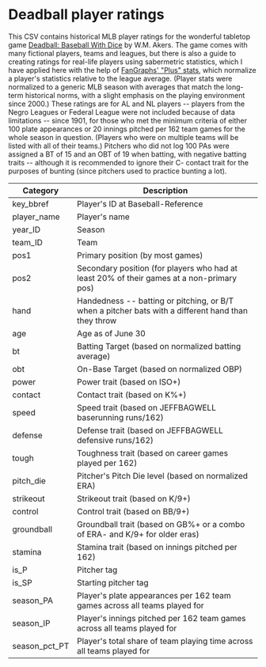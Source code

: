 # Deadball player ratings

This CSV contains historical MLB player ratings for the wonderful tabletop game [Deadball: Baseball With Dice](https://www.kickstarter.com/projects/wmakers/deadball-baseball-with-dicesecond-edition) by W.M. Akers. The game comes with many fictional players, teams and leagues, but there is also a guide to creating ratings for real-life players using sabermetric statistics, which I have applied here with the help of [FanGraphs' "Plus" stats](https://www.fangraphs.com/leaders.aspx?pos=all&stats=bat&lg=all&qual=y&type=23&season=2022&month=0&season1=2022&ind=0&team=0&rost=0&age=0&filter=&players=0&startdate=2022-01-01&enddate=2022-12-31), which normalize a player's statistics relative to the league average. (Player stats were normalized to a generic MLB season with averages that match the long-term historical norms, with a slight emphasis on the playing environment since 2000.) These ratings are for AL and NL players -- players from the Negro Leagues or Federal League were not included because of data limitations -- since 1901, for those who met the minimum criteria of either 100 plate appearances or 20 innings pitched per 162 team games for the whole season in question. (Players who were on multiple teams will be listed with all of their teams.) Pitchers who did not log 100 PAs were assigned a BT of 15 and an OBT of 19 when batting, with negative batting traits -- although it is recommended to ignore their C- contact trait for the purposes of bunting (since pitchers used to practice bunting a lot).


|   Category    |                                             Description                                             |
|---------------|-----------------------------------------------------------------------------------------------------|
| key_bbref     | Player's ID at Baseball-Reference                                                                   |
| player_name   | Player's name                                                                                       |
| year_ID       | Season                                                                                              |
| team_ID       | Team                                                                                                |
| pos1          | Primary position (by most games)                                                                    |
| pos2          | Secondary position (for players who had at least 20% of their games at a non-primary pos)           |
| hand          | Handedness -- batting or pitching, or B/T when a pitcher bats with a different hand than they throw |
| age           | Age as of June 30                                                                                   |
| bt            | Batting Target (based on normalized batting average)                                                |
| obt           | On-Base Target (based on normalized OBP)                                                            |
| power         | Power trait (based on ISO+)                                                                         |
| contact       | Contact trait (based on K%+)                                                                        |
| speed         | Speed trait (based on JEFFBAGWELL baserunning runs/162)                                             |
| defense       | Defense trait (based on JEFFBAGWELL defensive runs/162)                                             |
| tough         | Toughness trait (based on career games played per 162)                                              |
| pitch_die     | Pitcher's Pitch Die level (based on normalized ERA)                                                 |
| strikeout     | Strikeout trait (based on K/9+)                                                                     |
| control       | Control trait (based on BB/9+)                                                                      |
| groundball    | Groundball trait (based on GB%+ or a combo of ERA- and K/9+ for older eras)                         |
| stamina       | Stamina trait (based on innings pitched per 162)                                                    |
| is_P          | Pitcher tag                                                                                         |
| is_SP         | Starting pitcher tag                                                                                |
| season_PA     | Player's plate appearances per 162 team games across all teams played for                           |
| season_IP     | Player's innings pitched per 162 team games across all teams played for                             |
| season_pct_PT | Player's total share of team playing time across all teams played for                               |

